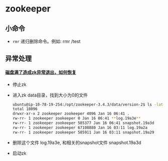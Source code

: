 # zookeeper

## 小命令

* `rmr` 递归删除命令。例如: rmr /test


## 异常处理

#### [磁盘满了造成zk异常退出，如何恢复](https://issues.apache.org/jira/browse/ZOOKEEPER-1621)

* 停止zk
* 进入zk data目录，找到大小为0的文件

    ```sh
    ubuntu@ip-10-78-19-254:/opt/zookeeper-3.4.3/data/version-2$ ls -lat
    total 18096
    drwxr-xr-x 2 zookeeper zookeeper 4096 Jan 16 06:41 .
    rw-rr- 1 zookeeper zookeeper 0 Jan 16 06:41 **log.19a3e**
    rw-rr- 1 zookeeper zookeeper 585377 Jan 16 06:41 snapshot.19a3d
    rw-rr- 1 zookeeper zookeeper 67108880 Jan 16 03:11 log.19a2a
    rw-rr- 1 zookeeper zookeeper 585911 Jan 16 03:11 snapshot.19a29
    ```
* 删除这个文件 log.19a3e, 和相关的snapshot文件 snapshot.19a3d
* 启动zk
